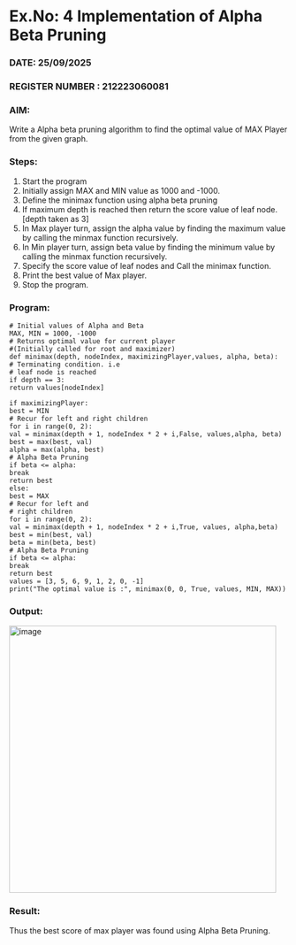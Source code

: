 # Ex.No: 4 Implementation of Alpha Beta Pruning
### DATE: 25/09/2025
### REGISTER NUMBER : 212223060081
### AIM:
Write a Alpha beta pruning algorithm to find the optimal value of MAX Player from the given graph.
### Steps:
1. Start the program
2. Initially assign MAX and MIN value as 1000 and -1000.
3. Define the minimax function using alpha beta pruning
4. If maximum depth is reached then return the score value of leaf node. [depth taken as 3]
5. In Max player turn, assign the alpha value by finding the maximum value by calling the minmax function recursively.
6. In Min player turn, assign beta value by finding the minimum value by calling the minmax function recursively.
7. Specify the score value of leaf nodes and Call the minimax function.
8. Print the best value of Max player.
9. Stop the program.

### Program:
```
# Initial values of Alpha and Beta
MAX, MIN = 1000, -1000
# Returns optimal value for current player
#(Initially called for root and maximizer)
def minimax(depth, nodeIndex, maximizingPlayer,values, alpha, beta):
# Terminating condition. i.e
# leaf node is reached
if depth == 3:
return values[nodeIndex]

if maximizingPlayer:
best = MIN
# Recur for left and right children
for i in range(0, 2):
val = minimax(depth + 1, nodeIndex * 2 + i,False, values,alpha, beta)
best = max(best, val)
alpha = max(alpha, best)
# Alpha Beta Pruning
if beta <= alpha:
break
return best
else:
best = MAX
# Recur for left and
# right children
for i in range(0, 2):
val = minimax(depth + 1, nodeIndex * 2 + i,True, values, alpha,beta)
best = min(best, val)
beta = min(beta, best)
# Alpha Beta Pruning
if beta <= alpha:
break
return best
values = [3, 5, 6, 9, 1, 2, 0, -1]
print("The optimal value is :", minimax(0, 0, True, values, MIN, MAX))
```


### Output:
<img width="483" alt="image" src="https://github.com/Vineesha29031970/AI_Lab_2023-24/assets/133136880/a8999b67-6d6a-4d5a-ae56-40ca477560e8">



### Result:
Thus the best score of max player was found using Alpha Beta Pruning.
